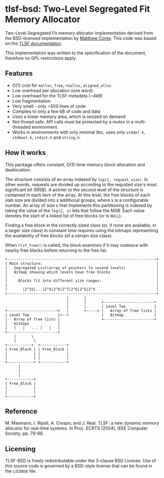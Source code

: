 # tlsf-bsd: Two-Level Segregated Fit Memory Allocator

Two-Level Segregated Fit memory allocator implementation derived from the BSD-licensed implementation by [Matthew Conte](https://github.com/mattconte/tlsf).
This code was based on the [TLSF documentation](http://www.gii.upv.es/tlsf/main/docs).

This implementation was written to the specification of the document,
therefore no GPL restrictions apply.

## Features
* O(1) cost for `malloc`, `free`, `realloc`, `aligned_alloc`
* Low overhead per allocation (one word)
* Low overhead for the TLSF metadata (~4kB)
* Low fragmentation
* Very small - only ~500 lines of code
* Compiles to only a few kB of code and data
* Uses a linear memory area, which is resized on demand
* Not thread safe. API calls must be protected by a mutex in a multi-threaded environment.
* Works in environments with only minimal libc, uses only `stddef.h`, `stdbool.h`, `stdint.h` and `string.h`.

## How it works

This package offers constant, O(1)-time memory block allocation and deallocation.

The structure consists of an array indexed by `log(2, request_size)`.
In other words, requests are divided up according to the requsted size's most significant bit (MSB).
A pointer to the second level of the structure is contained in each item of the array.
At this level, the free blocks of each slab size are divided into x additional groups,
where x is a configurable number.
An array of size x that implements this partitioning is indexed by taking the value of the `log(2, x)` bits that follow the MSB.
Each value denotes the start of a linked list of free blocks (or is `NULL`).

Finding a free block in the correctly sized class (or, if none are available, in a larger size class) in constant time requires using the bitmaps representing the availability of free blocks (of a certain size class).

When `tlsf_free()` is called, the block examines if it may coalesce with nearby free blocks before returning to the free list.
```
+--------------------------------------------------------------------+
| Main structure:                                                    |
|   Segregated List(array of pointers to second levels)              |
|   Bitmap showing which levels have free blocks                     |
|                                                                    |
|     Blocks fit into different size ranges:                         |
|                                                                    |
|       |2^31|...|2^9|2^8|2^7|2^6|2^5|2^4                            |
+--------------------------------------------------------------------+
                            |       |
                            |       |       +-----------------------+
                            |       |       | Level Two             |
+-----------------------+   |       +-----> |   Array of free lists |
| Level Two             |<--+               |   Bitmap              |
|   Array of free lists |                   +-----------------------+
|   bitmaps             |
|   |   |   ... |   |   |
+-----------------------+
    |       \
    |        \
+-----------+  +------------+
| Free_Block | | Free_Block |
|            | |            |
|            | |            |
+------------+ +------------+
      |
      |
      |
+------------+
| Free_Block |
|            |
|            |
+------------+
```

## Reference

M. Masmano, I. Ripoll, A. Crespo, and J. Real.
TLSF: a new dynamic memory allocator for real-time systems.
In Proc. ECRTS (2004), IEEE Computer Society, pp. 79-86.

## Licensing

TLSF-BSD is freely redistributable under the 3-clause BSD License.
Use of this source code is governed by a BSD-style license that can be found
in the `LICENSE` file.

